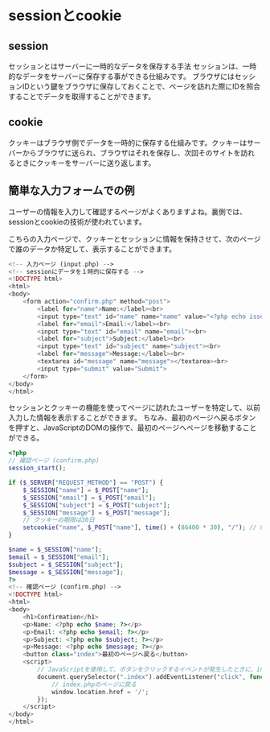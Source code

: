 # sessionとcookie

## session
セッションとはサーバーに一時的なデータを保存する手法
セッションは、一時的なデータをサーバーに保存する事ができる仕組みです。 ブラウザにはセッションIDという鍵をブラウザに保存しておくことで、ページを訪れた際にIDを照合することでデータを取得することができます。

## cookie
クッキーはブラウザ側でデータを一時的に保存する仕組みです。クッキーはサーバーからブラウザに送られ、ブラウザはそれを保存し、次回そのサイトを訪れるときにクッキーをサーバーに送り返します。

## 簡単な入力フォームでの例
ユーザーの情報を入力して確認するページがよくありますよね。裏側では、sessionとcookieの技術が使われています。

こちらの入力ページで、クッキーとセッションに情報を保持させて、次のページで誰のデータか特定して、表示することができます。

```php
<!-- 入力ページ (input.php) -->
<!-- sessionにデータを１時的に保存する -->
<!DOCTYPE html>
<html>
<body>
    <form action="confirm.php" method="post">
        <label for="name">Name:</label><br>
        <input type="text" id="name" name="name" value="<?php echo isset($_COOKIE['name']) ? $_COOKIE['name'] : '' ?>"><br>
        <label for="email">Email:</label><br>
        <input type="text" id="email" name="email"><br>
        <label for="subject">Subject:</label><br>
        <input type="text" id="subject" name="subject"><br>
        <label for="message">Message:</label><br>
        <textarea id="message" name="message"></textarea><br>
        <input type="submit" value="Submit">
    </form>
</body>
</html>
```

セッションとクッキーの機能を使ってページに訪れたユーザーを特定して、以前入力した情報を表示することができます。
ちなみ、最初のページへ戻るボタンを押すと、JavaScriptのDOMの操作で、最初のページへページを移動することができる。

```php
<?php
// 確認ページ (confirm.php)
session_start();

if ($_SERVER["REQUEST_METHOD"] == "POST") {
    $_SESSION["name"] = $_POST["name"];
    $_SESSION["email"] = $_POST["email"];
    $_SESSION["subject"] = $_POST["subject"];
    $_SESSION["message"] = $_POST["message"];
    // クッキーの期限は30日
    setcookie("name", $_POST["name"], time() + (86400 * 30), "/"); // 86400 = 1 day
}

$name = $_SESSION["name"];
$email = $_SESSION["email"];
$subject = $_SESSION["subject"];
$message = $_SESSION["message"];
?>
<!-- 確認ページ (confirm.php) -->
<!DOCTYPE html>
<html>
<body>
    <h1>Confirmation</h1>
    <p>Name: <?php echo $name; ?></p>
    <p>Email: <?php echo $email; ?></p>
    <p>Subject: <?php echo $subject; ?></p>
    <p>Message: <?php echo $message; ?></p>
    <button class="index">最初のページへ戻る</button>
    <script>
        // JavaScriptを使用して、ボタンをクリックするイベントが発生したときに、index.phpのページに戻る
        document.querySelector(".index").addEventListener("click", function() {
            // index.phpのページに戻る
            window.location.href = '/';
        });
    </script>
</body>
</html>
```
